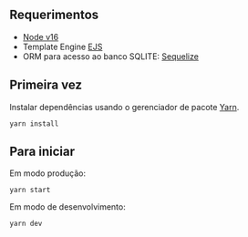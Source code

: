 ## Requerimentos
- [Node v16](https://nodejs.org/docs/latest-v16.x/api/)
- Template Engine [EJS](https://ejs.co/)
- ORM para acesso ao banco SQLITE: [Sequelize](https://sequelize.org/docs/v6/)

## Primeira vez
Instalar dependências usando o gerenciador de pacote [Yarn](https://yarnpkg.com/).
```
yarn install
```

## Para iniciar
Em modo produção:
```
yarn start
```

Em modo de desenvolvimento:
```
yarn dev
```
